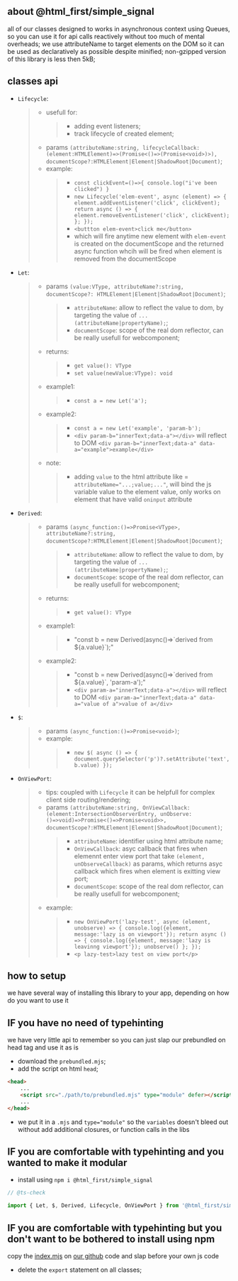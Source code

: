 ﻿## about @html_first/simple_signal

all of our classes designed to works in asynchronous context using Queues, so you can use it for api
calls reactively without too much of mental overheads; we use attributeName to target elements on
the DOM so it can be used as declaratively as possible despite minified; non-gzipped version of this
library is less then 5kB;

## classes api

-   `Lifecycle`:
    > -   usefull for:
    >     > -   adding event listeners;
    >     > -   track lifecycle of created element;
    > -   params
    >     `(attributeName:string, lifecycleCallback:(element:HTMLElement)=>(Promise<()=>(Promise<void>)>), documentScope?:HTMLElement|Element|ShadowRoot|Document)`;
    > -   example:
    >     > -   `const clickEvent=()=>{ console.log("i've been clicked") }`
    >     > -   `new Lifecycle('elem-event', async (element) => { element.addEventListener('click', clickEvent); return async () => { element.removeEventListener('click', clickEvent); }; });`
    >     > -   `<buttton elem-event>click me</button>`
    >     > -   which will fire anytime new element with `elem-event` is created on the
    >     >     documentScope and the returned async function whcih will be fired when element is
    >     >     removed from the documentScope
-   `Let`:
    > -   params
    >     `(value:VType, attributeName?:string, documentScope?: HTMLElement|Element|ShadowRoot|Document)`;
    >     > -   `attributeName`: allow to reflect the value to dom, by targeting the value of
    >     >     `...(attributeName|propertyName);`;
    >     > -   `documentScope`: scope of the real dom reflector, can be really usefull for
    >     >     webcomponent;
    > -   returns:
    >     > -   `get value(): VType`
    >     > -   `set value(newValue:VType): void`
    > -   example1:
    >     > -   `const a = new Let('a');`
    > -   example2:
    >     > -   `const a = new Let('example', 'param-b');`
    >     > -   `<div param-b="innerText;data-a"></div>` will reflect to DOM
    >     >     `<div param-b="innerText;data-a" data-a="example">example</div>`
    > -   note:
    >     > -   adding `value` to the html attribute like = `attributeName="...;value;..."`, will
    >     >     bind the js variable value to the element value, only works on element that have
    >     >     valid `oninput` attribute
-   `Derived`:
    > -   params
    >     `(async_function:()=>Promise<VType>, attributeName?:string, documentScope?:HTMLElement|Element|ShadowRoot|Document)`;
    >     > -   `attributeName`: allow to reflect the value to dom, by targeting the value of
    >     >     `...(attributeName|propertyName);`;
    >     > -   `documentScope`: scope of the real dom reflector, can be really usefull for
    >     >     webcomponent;
    > -   returns:
    >     > -   `get value(): VType`
    > -   example1:
    >     > -   "const b = new Derived(async()=>\`derived from ${a.value}\`);"
    > -   example2:
    >     > -   "const b = new Derived(async()=>\`derived from ${a.value}\`, 'param-a');"
    >     > -   `<div param-a="innerText;data-a"></div>` will reflect to DOM
    >     >     `<div param-a="innerText;data-a" data-a="value of a">value of a</div>`
-   `$`:
    > -   params `(async_function:()=>Promise<void>)`;
    > -   example:
    >     > -   `new $( async () => { document.querySelector('p')?.setAttribute('text', b.value) });`
-   `OnViewPort`:
    > -   tips: coupled with `Lifecycle` it can be helpfull for complex client side
    >     routing/rendering;
    > -   params
    >     `(attributeName:string, OnViewCallback:(element:IntersectionObserverEntry, unObserve:()=>void)=>Promise<()=>Promise<void>>, documentScope?:HTMLElement|Element|ShadowRoot|Document)`;
    >     > -   `attributeName`: identifier using html attribute name;
    >     > -   `OnViewCallback`: asyc callback that fires when elemennt enter view port that take
    >     >     `(element, unObserveCallback)` as params, which returns asyc callback which fires
    >     >     when element is exitting view port;
    >     > -   `documentScope`: scope of the real dom reflector, can be really usefull for
    >     >     webcomponent;
    > -   example:
    >     > -   `new OnViewPort('lazy-test', async (element, unobserve) => { console.log({element, message:'lazy is on viewport'}); return async () => { console.log({element, message:'lazy is leavinng viewport'}); unobserve() }; });`
    >     > -   `<p lazy-test>lazy test on view port</p>`

## how to setup

we have several way of installing this library to your app, depending on how do you want to use it

## IF you have no need of typehinting

we have very little api to remember so you can just slap our prebundled on head tag and use it as is

-   download the `prebundled.mjs`;
-   add the script on html `head`;

```html
<head>
	...
	<script src="./path/to/prebundled.mjs" type="module" defer></script>
	...
</head>
```

-   we put it in a `.mjs` and `type="module"` so the `variables` doesn't bleed out without add
    additional closures, or function calls in the libs

## IF you are comfortable with typehinting and you wanted to make it modular

-   install using `npm i @html_first/simple_signal`

```js
// @ts-check

import { Let, $, Derived, Lifecycle, OnViewPort } from '@html_first/simple_signal';
```

## IF you are comfortable with typehinting but you don't want to be bothered to install using npm

copy the [index.mjs](https://github.com/hakimjazuli/simple_signal/blob/main/index.mjs) on
[our github](https://github.com/hakimjazuli/simple_signal/) code and slap before your own js code

-   delete the `export` statement on all classes;
